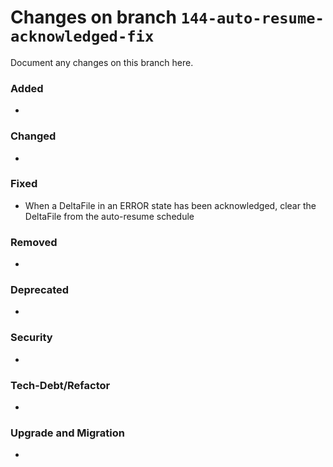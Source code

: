 # Changes on branch `144-auto-resume-acknowledged-fix`
Document any changes on this branch here.
### Added
- 

### Changed
- 

### Fixed
- When a DeltaFile in an ERROR state has been acknowledged, clear the DeltaFile from the auto-resume schedule

### Removed
- 

### Deprecated
- 

### Security
- 

### Tech-Debt/Refactor
- 

### Upgrade and Migration
- 
